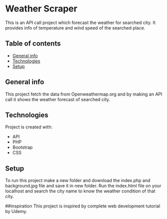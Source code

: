 # Weather Scraper
This is an API call project which forecast the weather for searched city. It provides info of temperature and wind speed of the searched place.

## Table of contents
* [General info](#general-info)
* [Technologies](#technologies)
* [Setup](#setup)

## General info
This project fetch the data from Openweathermap.org and by making an API call it shows the weather forecast of searched city.
	
## Technologies
Project is created with:
* API
* PHP
* Bootstrap
* CSS

## Setup
To run this project make a new folder and download the index.php and background.jpg file and save it in new folder.
Run the index.html file on your localhost and search the city name to know the weather condition of that city.

##inspiration
This project is inspired by complete web development tutorial by Udemy.

